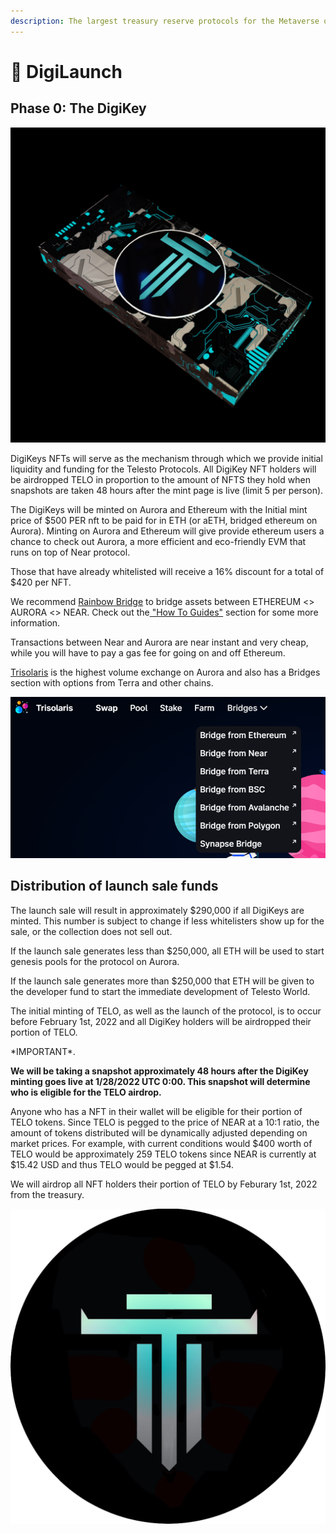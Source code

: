 ```yaml
---
description: The largest treasury reserve protocols for the Metaverse on Celo network
---
```


# 🚀 DigiLaunch

## Phase 0: The DigiKey

![](.gitbook/assets/DigiKey.png)

DigiKeys NFTs will serve as the mechanism through which we provide initial liquidity and funding for the Telesto Protocols. All DigiKey NFT holders will be airdropped TELO in proportion to the amount of NFTS they hold when snapshots are taken 48 hours after the mint page is live (limit 5 per person).

The DigiKeys will be minted on Aurora and Ethereum with the Initial mint price of $500 PER nft to be paid for in ETH (or aETH, bridged ethereum on Aurora). Minting on Aurora and Ethereum will give provide ethereum users a chance to check out Aurora, a more efficient and eco-friendly EVM that runs on top of Near protocol.&#x20;

Those that have already whitelisted will receive a 16% discount for a total of $420 per NFT.&#x20;

We recommend [Rainbow Bridge](https://rainbowbridge.app) to bridge assets between ETHEREUM <> AURORA <> NEAR. Check out the[ "How To Guides"](broken-reference) section for some more information.

Transactions between Near and Aurora are near instant and very cheap, while you will have to pay a gas fee for going on and off Ethereum.

[Trisolaris](https://www.trisolaris.io/#/swap) is the highest volume exchange on Aurora and also has a Bridges section with options from Terra and other chains.

![](<.gitbook/assets/image (2) (1).png>)

## Distribution of launch sale funds

The launch sale will result in approximately $290,000 if all DigiKeys are minted. This number is subject to change if less whitelisters show up for the sale, or the collection does not sell out.

If the launch sale generates less than $250,000, all ETH will be used to start genesis pools for the protocol on Aurora.

If the launch sale generates more than $250,000 that ETH will be given to the developer fund to start the immediate development of Telesto World.&#x20;

The initial minting of TELO, as well as the launch of the protocol, is to occur before February 1st, 2022 and all DigiKey holders will be airdropped their portion of TELO.

\*IMPORTANT\*.&#x20;

**We will be taking a snapshot approximately 48 hours after the DigiKey minting goes live at 1/28/2022 UTC 0:00. This snapshot will determine who is eligible for the TELO airdrop.**

Anyone who has a NFT in their wallet will be eligible for their portion of TELO tokens. Since TELO is pegged to the price of NEAR at a 10:1 ratio, the amount of tokens distributed will be dynamically adjusted depending on market prices. For example, with current conditions would $400 worth of TELO would be approximately 259 TELO tokens since NEAR is currently at $15.42 USD and thus TELO would be pegged at $1.54.

We will airdrop all NFT holders their portion of TELO by Feburary 1st, 2022 from the treasury.





![](.gitbook/assets/tethys.png)
